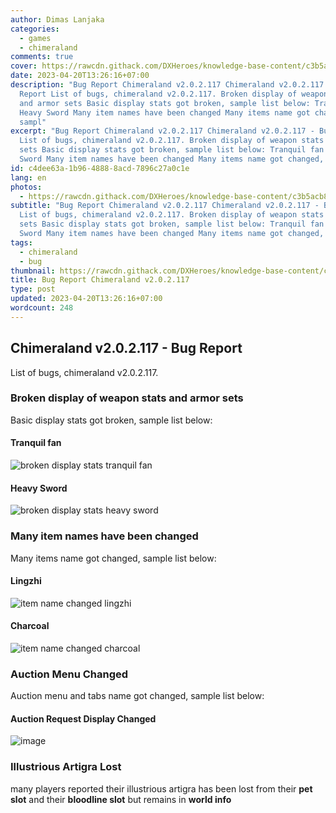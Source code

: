 ```yaml
---
author: Dimas Lanjaka
categories:
  - games
  - chimeraland
comments: true
cover: https://rawcdn.githack.com/DXHeroes/knowledge-base-content/c3b5acb81a5769197701b736aa5bb7648548382d/files/bug_reporting.png
date: 2023-04-20T13:26:16+07:00
description: "Bug Report Chimeraland v2.0.2.117 Chimeraland v2.0.2.117 - Bug
  Report List of bugs, chimeraland v2.0.2.117. Broken display of weapon stats
  and armor sets Basic display stats got broken, sample list below: Tranquil fan
  Heavy Sword Many item names have been changed Many items name got changed,
  sampl"
excerpt: "Bug Report Chimeraland v2.0.2.117 Chimeraland v2.0.2.117 - Bug Report
  List of bugs, chimeraland v2.0.2.117. Broken display of weapon stats and armor
  sets Basic display stats got broken, sample list below: Tranquil fan Heavy
  Sword Many item names have been changed Many items name got changed, sampl"
id: c4dee63a-1b96-4888-8acd-7896c27a0c1e
lang: en
photos:
  - https://rawcdn.githack.com/DXHeroes/knowledge-base-content/c3b5acb81a5769197701b736aa5bb7648548382d/files/bug_reporting.png
subtitle: "Bug Report Chimeraland v2.0.2.117 Chimeraland v2.0.2.117 - Bug Report
  List of bugs, chimeraland v2.0.2.117. Broken display of weapon stats and armor
  sets Basic display stats got broken, sample list below: Tranquil fan Heavy
  Sword Many item names have been changed Many items name got changed, sampl"
tags:
  - chimeraland
  - bug
thumbnail: https://rawcdn.githack.com/DXHeroes/knowledge-base-content/c3b5acb81a5769197701b736aa5bb7648548382d/files/bug_reporting.png
title: Bug Report Chimeraland v2.0.2.117
type: post
updated: 2023-04-20T13:26:16+07:00
wordcount: 248
---
```


## Chimeraland v2.0.2.117 - Bug Report
List of bugs, chimeraland v2.0.2.117.

### Broken display of weapon stats and armor sets
Basic display stats got broken, sample list below:

#### Tranquil fan
![broken display stats tranquil fan](https://user-images.githubusercontent.com/12471057/233280392-12b301f3-0f78-4f05-a4c2-81e59089c76a.png)
#### Heavy Sword
![broken display stats heavy sword](https://user-images.githubusercontent.com/12471057/233280877-e000d7e0-e375-4498-85d0-10504a23c2fd.png)

### Many item names have been changed
Many items name got changed, sample list below:

#### Lingzhi
![item name changed lingzhi](https://user-images.githubusercontent.com/12471057/233281336-c0215ddc-55cb-49e6-8fef-1c6a3fbfde96.png)
#### Charcoal
![item name changed charcoal](https://user-images.githubusercontent.com/12471057/233282572-f3647c81-2e07-437a-88cc-a74b0d512779.png)

### Auction Menu Changed
Auction menu and tabs name got changed, sample list below:

#### Auction Request Display Changed
![image](https://user-images.githubusercontent.com/12471057/233282214-c3900101-b652-4533-aca2-03d0530a0e3c.png)

### Illustrious Artigra Lost
many players reported their illustrious artigra has been lost from their **pet slot** and their **bloodline slot** but remains in **world info**
